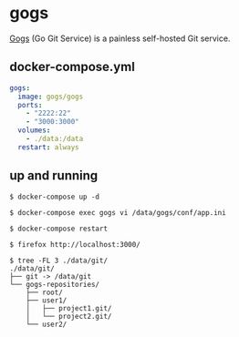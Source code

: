 gogs
====

[Gogs][1] (Go Git Service) is a painless self-hosted Git service.

## docker-compose.yml

```yaml
gogs:
  image: gogs/gogs
  ports:
    - "2222:22"
    - "3000:3000"
  volumes:
    - ./data:/data
  restart: always
```

## up and running

```
$ docker-compose up -d

$ docker-compose exec gogs vi /data/gogs/conf/app.ini

$ docker-compose restart

$ firefox http://localhost:3000/

$ tree -FL 3 ./data/git/
./data/git/
├── git -> /data/git
└── gogs-repositories/
    ├── root/
    ├── user1/
    │   ├── project1.git/
    │   └── project2.git/
    └── user2/
```

[1]: https://gogs.io/
